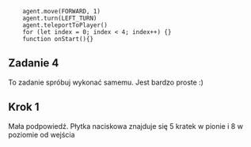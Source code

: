```blocks
    agent.move(FORWARD, 1)
    agent.turn(LEFT_TURN)
    agent.teleportToPlayer()
    for (let index = 0; index < 4; index++) {}
    function onStart(){}

```
## Zadanie 4
To zadanie spróbuj wykonać samemu. Jest bardzo proste :)

## Krok 1
Mała podpowiedź. Płytka naciskowa znajduje się 5 kratek w pionie i 8 w poziomie od wejścia
